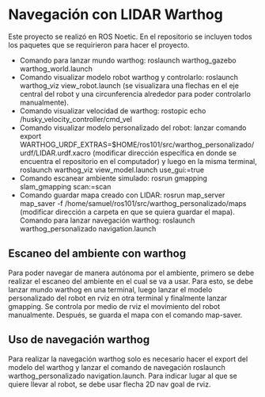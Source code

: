 # Navegación con LIDAR Warthog
Este proyecto se realizó en ROS Noetic. En el repositorio se incluyen todos los paquetes que se requirieron para hacer el proyecto.
- Comando para lanzar mundo warthog: roslaunch warthog_gazebo warthog_world.launch
- Comando visualizar modelo robot warthog y controlarlo: roslaunch warthog_viz view_robot.launch (se visualizara una flechas en el eje central del robot y una circunferencia alrededor para poder controlarlo manualmente).
- Comando visualizar velocidad de warthog: rostopic echo /husky_velocity_controller/cmd_vel
- Comando visualizar modelo personalizado del robot: lanzar comando export WARTHOG_URDF_EXTRAS=$HOME/ros101/src/warthog_personalizado/urdf/LIDAR.urdf.xacro 
(modificar dirección específica en donde se encuentra el repositorio en el computador) y luego en la misma terminal, roslaunch warthog_viz view_model.launch use_gui:=true
- Comando escanear ambiente simulado: rosrun gmapping slam_gmapping scan:=scan
- Comando guardar mapa creado con LIDAR: rosrun map_server map_saver -f /home/samuel/ros101/src/warthog_personalizado/maps (modificar dirección a carpeta en que se quiera guardar el mapa).
Comando para lanzar navegación warthog: roslaunch warthog_personalizado navigation.launch

## Escaneo del ambiente con warthog
Para poder navegar de manera autónoma por el ambiente, primero se debe realizar el escaneo del ambiente en el cual se va a usar. Para esto, se debe lanzar mundo warthog en una terminal, luego lanzar el modelo personalizado del robot en rviz en otra terminal y finalmente lanzar gmapping. Se controla por medio de rviz el movimiento del robot manualmente. Después, se guarda el mapa con el comando map-saver.

## Uso de navegación warthog
Para realizar la navegación warthog solo es necesario hacer el export del modelo del warthog y lanzar el comando de navegación roslaunch warthog_personalizado navigation.launch. Para indicar lugar al que se quiere llevar al robot, se debe usar flecha 2D nav goal de rviz.
